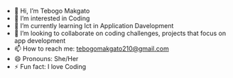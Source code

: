 - 👋 Hi, I’m Tebogo Makgato
- 👀 I’m interested in Coding
- 🌱 I’m currently learning Ict in Application Davelopment
- 💞️ I’m looking to collaborate on coding challenges, projects that focus on app development 
- 📫 How to reach me: tebogomakgato210@gmail.com
- 😄 Pronouns: She/Her
- ⚡ Fun fact: I love Coding

